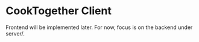 # CookTogether Client

Frontend will be implemented later. For now, focus is on the backend under server/.

